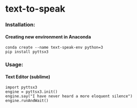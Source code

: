 # text-to-speak

### Installation:
#### **Creating new environment in Anaconda**
	conda create --name text-speak-env python=3
	pip install pyttsx3
	
### Usage:
#### **Text Editor (sublime)**
```python3
import pyttsx3
engine = pyttsx3.init()
engine.say("I have never heard a more eloquent silence")
engine.runAndWait()

